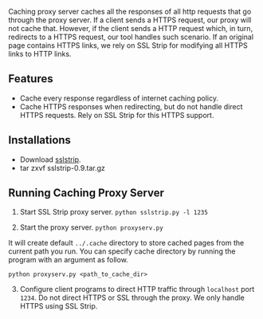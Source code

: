 Caching proxy server caches all the responses of all http requests that go through the proxy server. If a client sends a HTTPS request, our proxy will not cache that. However, if the client sends a HTTP request which, in turn, redirects to a HTTPS request, our tool handles such scenario. If an original page contains HTTPS links, we rely on SSL Strip for modifying all HTTPS links to HTTP links.

Features
--------

- Cache every response regardless of internet caching policy.
- Cache HTTPS responses when redirecting, but do not handle direct HTTPS requests. Rely on SSL Strip for this HTTPS support.


Installations
-------------

- Download [sslstrip](http://www.thoughtcrime.org/software/sslstrip). 
- tar zxvf sslstrip-0.9.tar.gz

Running Caching Proxy Server
----------------------------

1. Start SSL Strip proxy server.
``python sslstrip.py -l 1235``

2. Start the proxy server.
``python proxyserv.py``

It will create default `../.cache` directory to store cached pages from the current path you run. You can specify cache directory by running the program with an argument as follow.

``python proxyserv.py <path_to_cache_dir>``

3. Configure client programs to direct HTTP traffic through `localhost` port `1234`. Do not direct HTTPS or SSL through the proxy. We only handle HTTPS using SSL Strip.

